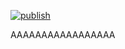 [![publish](https://github.com/Megumiiiiii/quickstart-arch/actions/workflows/deploy.yml/badge.svg)](https://github.com/Megumiiiiii/quickstart-arch/actions/workflows/deploy.yml)

AAAAAAAAAAAAAAAAA
